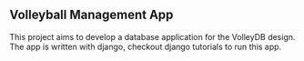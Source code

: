 ## Volleyball Management App

This project aims to develop a database application for the VolleyDB design.
The app is written with django, checkout django tutorials to run this app.
